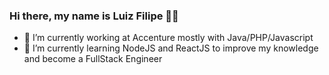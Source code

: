 ### Hi there, my name is Luiz Filipe 👋🏾


- 🔭 I’m currently working at Accenture mostly with Java/PHP/Javascript
- 🌱 I’m currently learning NodeJS and ReactJS to improve my knowledge and become a FullStack Engineer
